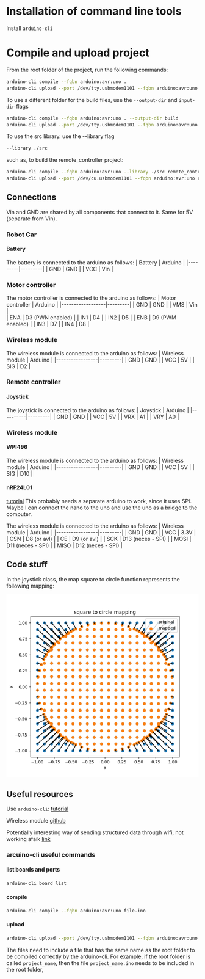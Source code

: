 # Installation of command line tools
Install `arduino-cli`


# Compile and upload project
From the root folder of the project, run the following commands:
```bash
arduino-cli compile --fqbn arduino:avr:uno .
arduino-cli upload --port /dev/tty.usbmodem1101 --fqbn arduino:avr:uno .
```

To use a different folder for the build files, use the `--output-dir` and `input-dir` flags
```bash
arduino-cli compile --fqbn arduino:avr:uno . --output-dir build
arduino-cli upload --port /dev/tty.usbmodem1101 --fqbn arduino:avr:uno .  --input-dir build
```

To use the src library. use the --library flag
```bash
--library ./src
```
such as, to build the remote_controller project:
```bash
arduino-cli compile --fqbn arduino:avr:uno --library ./src remote_controller --output-dir remote_controller/build
arduino-cli upload --port /dev/cu.usbmodem1101 --fqbn arduino:avr:uno remote_controller  --input-dir remote_controller/build
```
## Connections
Vin and GND are shared by all components that connect to it. Same for 5V (separate from Vin).
### Robot Car
#### Battery
The battery is connected to the arduino as follows:
| Battery | Arduino |
|---------|---------|
| GND     | GND     |
| VCC     | Vin     |

### Motor controller
The motor controller is connected to the arduino as follows:
| Motor controller | Arduino |
|------------------|---------|
| GND              | GND     |
| VMS              | Vin      |  
| ENA              | D3 (PWN enabled)     |
| IN1              | D4      |
| IN2              | D5      |
| ENB              | D9 (PWM enabled)     |
| IN3              | D7      |
| IN4              | D8      |

### Wireless module
The wireless module is connected to the arduino as follows:
| Wireless module | Arduino |
|-----------------|---------|
| GND             | GND     |
| VCC             | 5V      |
| SIG            | D2      |

### Remote controller
#### Joystick
The joystick is connected to the arduino as follows:
| Joystick | Arduino |
|----------|---------|
| GND      | GND     |
| VCC      | 5V      |
| VRX      | A1      |
| VRY      | A0      |

### Wireless module
#### WPI496
The wireless module is connected to the arduino as follows:
| Wireless module | Arduino |
|-----------------|---------|
| GND             | GND     |
| VCC             | 5V      |
| SIG            | D10      |

#### nRF24L01
[tutorial](https://howtomechatronics.com/tutorials/arduino/arduino-wireless-communication-nrf24l01-tutorial/)
This probably needs a separate arduino to work, since it uses SPI. Maybe I can connect the nano to the uno and use the uno as a bridge to the computer.

The wireless module is connected to the arduino as follows:
| Wireless module | Arduino |
|-----------------|---------|
| GND             | GND     |
| VCC             | 3.3V      |
| CSN            | D8 (or avl)      |
| CE            | D9 (or avl)      |
| SCK            | D13 (neces - SPI)      |
| MOSI            | D11 (neces - SPI)      |
| MISO            | D12 (neces - SPI)      |



## Code stuff
In the joystick class, the map square to circle function represents the following mapping:

![map_square_to_circle](resources/square_to_circle_map.png)


## Useful resources
Use `arduino-cli`: [tutorial](https://www.devdungeon.com/content/arduino-cli-tutorial)

Wireless module [github](https://github.com/WhaddaMakers/Long-range-433MHz-RF-wireless-module-set)

Potentially interesting way of sending structured data through wifi, not working afaik [link](https://forum.arduino.cc/t/sending-multiple-integers-and-floats-through-wireless-rf22/256567/2)

### arcuino-cli useful commands
#### list boards and ports
```bash
arduino-cli board list
```
#### compile
```bash
arduino-cli compile --fqbn arduino:avr:uno file.ino
```
#### upload
```bash
arduino-cli upload --port /dev/tty.usbmodem1101 --fqbn arduino:avr:uno file.ino
```
The files need to include a file that has the same name as the root folder to be compiled correctly by the arduino-cli. For example, if the root folder is called `project_name`, then the file `project_name.ino` needs to be included in the root folder,

